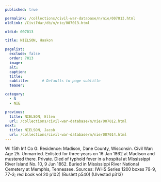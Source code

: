 ```yaml
---
published: true

permalink: /collections/civil-war-database/n/nie/007013.html
oldlink: /CivilWar/db/n/nie/007013.html

oldid: 007013

title: NIELSON, Haakon

pagelist:
  exclude: false
  order: 7013
  image: 
  alt:
  caption:
  title:
  subtitle:      # Defaults to page subtitle
  teaser:

category: 
  - N 
  - NIE

previous:
  title: NIELSON, Ellen
  url: /collections/civil-war-database/n/nie/007012.html  
next:
  title: NIELSON, Jacob
  url: /collections/civil-war-database/n/nie/007014.html   
---
```

WI 15th Inf Co G. Residence: Madison, Dane County, Wisconsin. Civil War: Age 25. Unmarried. Enlisted for three years on 16 Jan 1862 at Madison and mustered there. Private. Died of typhoid fever in a hospital at Mississippi River Island No. 10, 9 Jun 1862. Buried in Mississippi River National Cemetery at Memphis, Tennessee. Sources: (WHS Series 1200 boxes 76-9, 77-3; red book vol 20 p102) (Buslett p540) (Ulvestad p313)
